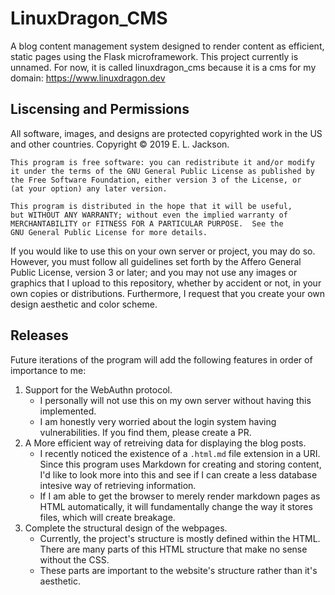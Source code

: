 # LinuxDragon_CMS
A blog content management system designed to render content as efficient, static pages using the Flask microframework.
This project currently is unnamed. For now, it is called linuxdragon_cms because it is a cms for my domain: https://www.linuxdragon.dev

## Liscensing and Permissions
All software, images, and designs are protected copyrighted work in the US and other countries. Copyright :copyright: 2019 E. L. Jackson.

    This program is free software: you can redistribute it and/or modify
    it under the terms of the GNU General Public License as published by
    the Free Software Foundation, either version 3 of the License, or
    (at your option) any later version.

    This program is distributed in the hope that it will be useful,
    but WITHOUT ANY WARRANTY; without even the implied warranty of
    MERCHANTABILITY or FITNESS FOR A PARTICULAR PURPOSE.  See the
    GNU General Public License for more details.

If you would like to use this on your own server or project, you may do so. However, you must follow all guidelines set forth by the Affero General Public License, version 3 or later; and you may not use any images or graphics that I upload to this repository, whether by accident or not, in your own copies or distributions. Furthermore, I request that you create your own design aesthetic and color scheme.

## Releases
Future iterations of the program will add the following features in order of importance to me:
  1. Support for the WebAuthn protocol. 
      * I personally will not use this on my own server without having this implemented.
      * I am honestly very worried about the login system having vulnerabilities. 
        If you find them, please create a PR.
  2. A More efficient way of retreiving data for displaying the blog posts. 
      * I recently noticed the existence of a `.html.md` file extension in a URI. 
        Since this program uses Markdown for creating and storing content, I'd like 
        to look more into this and see if I can create a less database intesive way of 
        retrieving information.
      * If I am able to get the browser to merely render markdown pages as HTML automatically, 
        it will fundamentally change the way it stores files, which will create breakage.
  3. Complete the structural design of the webpages. 
      * Currently, the project's structure is mostly defined within the HTML. 
        There are many parts of this HTML structure that make no sense without the CSS.
      * These parts are important to the website's structure rather than it's aesthetic.
